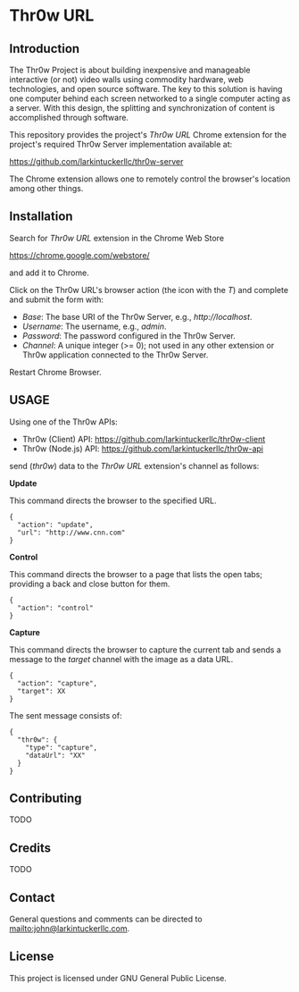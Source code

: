 # Thr0w URL

## Introduction

The Thr0w Project is about building inexpensive and manageable interactive
(or not) video walls using commodity hardware, web technologies, and open
source software. The key to this solution is having one computer behind each
screen networked to a single computer acting as a server. With this design,
the splitting and synchronization of content is accomplished through software.

This repository provides the project's *Thr0w URL* Chrome extension for the
project's required Thr0w Server implementation available at:

https://github.com/larkintuckerllc/thr0w-server

The Chrome extension allows one to remotely control the browser's
location among other things.

## Installation

Search for *Thr0w URL* extension in the Chrome Web Store

https://chrome.google.com/webstore/

and add it to Chrome.

Click on the Thr0w URL's browser action (the icon with the *T*) and
complete and submit the form with:

* *Base*: The base URI of the Thr0w Server, e.g., *http://localhost*.
* *Username*: The username, e.g., *admin*.
* *Password*: The password configured in the Thr0w Server.
* *Channel*: A unique integer (>= 0); not used in any other extension
or Thr0w application connected to the Thr0w Server.

Restart Chrome Browser.

## USAGE

Using one of the Thr0w APIs:

* Thr0w (Client) API: <https://github.com/larkintuckerllc/thr0w-client>
* Thr0w (Node.js) API: <https://github.com/larkintuckerllc/thr0w-api>

send (*thr0w*) data to the *Thr0w URL* extension's channel as follows:

**Update**

This command directs the browser to the specified URL.

```
{
  "action": "update",
  "url": "http://www.cnn.com"
}
```

**Control**

This command directs the browser to a page that lists the open tabs; providing
a back and close button for them.

```
{
  "action": "control"
}
```

**Capture**

This command directs the browser to capture the current tab and
sends a message to the _target_ channel with the image as a data URL.

```
{
  "action": "capture",
  "target": XX
}
```

The sent message consists of:

```
{
  "thr0w": {
    "type": "capture",
    "dataUrl": "XX"
  }
}
```

## Contributing

TODO

## Credits

TODO

## Contact

General questions and comments can be directed to
<mailto:john@larkintuckerllc.com>.

## License

This project is licensed under GNU General Public License.

